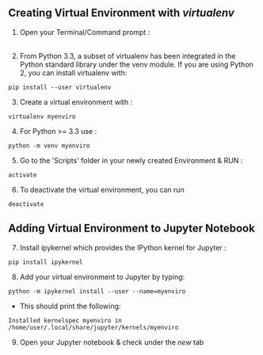 ## Creating Virtual Environment with _virtualenv_



1. Open your Terminal/Command prompt :<br><br>

2. From Python 3.3, a subset of virtualenv has been integrated in the Python standard library under the venv module. If you are using Python 2, you can install virtualenv with:
```
pip install --user virtualenv
```
3. Create a virtual environment with :
```
virtualenv myenviro
```
4. For Python >= 3.3 use :
```
python -m venv myenviro
```


5. Go to the 'Scripts' folder in your newly created Environment & RUN :<br>

```
activate
```
6. To deactivate the virtual environment, you can run 
```
deactivate
```



## Adding Virtual Environment to Jupyter Notebook

7. Install ipykernel which provides the IPython kernel for Jupyter : 
```
pip install ipykernel
```

8.  Add your virtual environment to Jupyter by typing:
```
python -m ipykernel install --user --name=myenviro
```

 - This should print the following:
```
Installed kernelspec myenviro in /home/user/.local/share/jupyter/kernels/myenviro
```

9.  Open your Jupyter notebook & check under the _new_ tab
